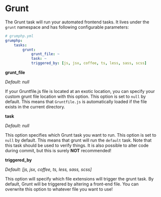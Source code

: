 # Grunt

The Grunt task will run your automated frontend tasks.
It lives under the `grunt` namespace and has following configurable parameters:

```yaml
# grumphp.yml
grumphp:
    tasks:
        grunt:
            grunt_file: ~
            task: ~
            triggered_by: [js, jsx, coffee, ts, less, sass, scss]
```

**grunt_file**

*Default: null*

If your Gruntfile.js file is located at an exotic location, you can specify your custom grunt file location with this option.
This option is set to `null` by default.
This means that `Gruntfile.js` is automatically loaded if the file exists in the current directory.


**task**

*Default: null*

This option specifies which Grunt task you want to run.
This option is set to `null` by default.
This means that grunt will run the `default` task.
Note that this task should be used to verify things. 
It is also possible to alter code during commit, but this is surely **NOT** recommended!


**triggered_by**

*Default: [js, jsx, coffee, ts, less, sass, scss]*

This option will specify which file extensions will trigger the grunt task.
By default, Grunt will be triggered by altering a front-end file. 
You can overwrite this option to whatever file you want to use!
